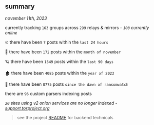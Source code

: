 
## summary
_november 11th, 2023_

currently tracking `163` groups across `299` relays & mirrors - _`108` currently online_

⏲ there have been `7` posts within the `last 24 hours`

🦈 there have been `172` posts within the `month of november`

🪐 there have been `1549` posts within the `last 90 days`

🏚 there have been `4085` posts within the `year of 2023`

🦕 there have been `8775` posts `since the dawn of ransomwatch`

there are `96` custom parsers indexing posts

_`20` sites using v2 onion services are no longer indexed - [support.torproject.org](https://support.torproject.org/onionservices/v2-deprecation/)_

> see the project [README](https://github.com/joshhighet/ransomwatch#ransomwatch--) for backend technicals
